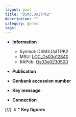 ```yaml
---
layout: post
title: "DSM3,OsITPK2"
description: ""
category: genes
tags: 
---
```


* **Information**  
    + Symbol: DSM3,OsITPK2  
    + MSU: [LOC_Os03g12840](http://rice.uga.edu/cgi-bin/ORF_infopage.cgi?orf=LOC_Os03g12840)  
    + RAPdb: [Os03g0230500](http://rapdb.dna.affrc.go.jp/viewer/gbrowse_details/irgsp1?name=Os03g0230500)  

* **Publication**  

* **Genbank accession number**  

* **Key message**  

* **Connection**  

[//]: # * **Key figures**  


